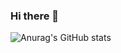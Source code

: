 ### Hi there 👋
![Anurag's GitHub stats](https://github-readme-stats.vercel.app/api?damquocdan=anuraghazra&show_icons=true&theme=radical)

<!--
**damquocdan/damquocdan** is a ✨ _special_ ✨ repository because its `README.md` (this file) appears on your GitHub profile.

Here are some ideas to get you started:

- 🔭 I’m currently working on ...
- 🌱 I’m currently learning ...
- 👯 I’m looking to collaborate on ...
- 🤔 I’m looking for help with ...
- 💬 Ask me about ...
- 📫 How to reach me: ...
- 😄 Pronouns: ...
- ⚡ Fun fact: ...
-->
